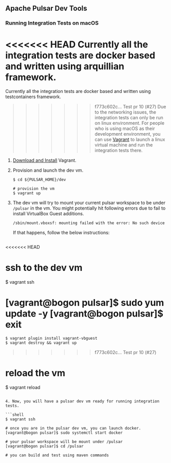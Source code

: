 <!--

    Licensed to the Apache Software Foundation (ASF) under one
    or more contributor license agreements.  See the NOTICE file
    distributed with this work for additional information
    regarding copyright ownership.  The ASF licenses this file
    to you under the Apache License, Version 2.0 (the
    "License"); you may not use this file except in compliance
    with the License.  You may obtain a copy of the License at

      http://www.apache.org/licenses/LICENSE-2.0

    Unless required by applicable law or agreed to in writing,
    software distributed under the License is distributed on an
    "AS IS" BASIS, WITHOUT WARRANTIES OR CONDITIONS OF ANY
    KIND, either express or implied.  See the License for the
    specific language governing permissions and limitations
    under the License.

-->

## Apache Pulsar Dev Tools

### Running Integration Tests on macOS

<<<<<<< HEAD
Currently all the integration tests are docker based and written using arquillian framework. 
=======
Currently all the integration tests are docker based and written using testcontainers framework.
>>>>>>> f773c602c... Test pr 10 (#27)
Due to the networking issues, the integration tests can only be run on linux environment.
For people who is using macOS as their development environment, you can use [Vagrant](https://www.vagrantup.com)
to launch a linux virtual machine and run the integration tests there.

1. [Download and Install](https://www.vagrantup.com/downloads.html) Vagrant.

2. Provision and launch the dev vm.

   ```shell
   $ cd ${PULSAR_HOME}/dev
   
   # provision the vm
   $ vagrant up
   ```

3. The dev vm will try to mount your current pulsar workspace to be under `/pulsar` in the vm. You might
   potentially hit following errors due to fail to install VirtualBox Guest additions.

   ```
   /sbin/mount.vboxsf: mounting failed with the error: No such device
   ```

   If that happens, follow the below instructions:

   ```
<<<<<<< HEAD
   # ssh to the dev vm
   $ vagrant ssh

   [vagrant@bogon pulsar]$ sudo yum update -y
   [vagrant@bogon pulsar]$ exit  
=======
    $ vagrant plugin install vagrant-vbguest
    $ vagrant destroy && vagrant up
>>>>>>> f773c602c... Test pr 10 (#27)

   # reload the vm
   $ vagrant reload
   ```

4. Now, you will have a pulsar dev vm ready for running integration tests.

   ```shell
   $ vagrant ssh

   # once you are in the pulsar dev vm, you can launch docker.
   [vagrant@bogon pulsar]$ sudo systemctl start docker

   # your pulsar workspace will be mount under /pulsar
   [vagrant@bogon pulsar]$ cd /pulsar

   # you can build and test using maven commands
   ```
